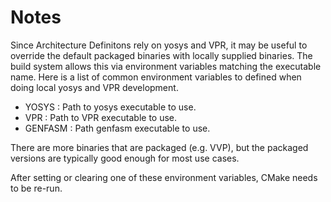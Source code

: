 # Notes

Since Architecture Definitons rely on yosys and VPR, it may be useful to override the default packaged binaries with
locally supplied binaries.
The build system allows this via environment variables matching the executable name.
Here is a list of common environment variables to defined when doing local yosys and VPR development.

* YOSYS : Path to yosys executable to use.
* VPR : Path to VPR executable to use.
* GENFASM : Path genfasm executable to use.

There are more binaries that are packaged (e.g. VVP), but the packaged versions are typically good enough for most use
cases.

After setting or clearing one of these environment variables, CMake needs to be re-run.
